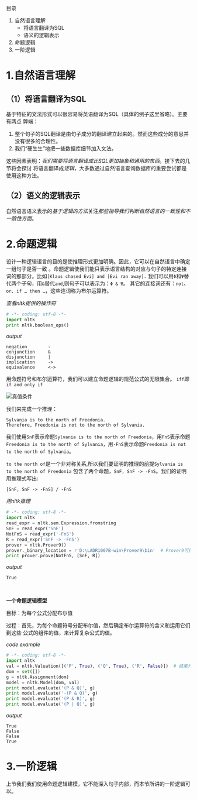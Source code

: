 目录

1. 自然语言理解
    - 将语言翻译为SQL
    - 语义的逻辑表示
2. 命题逻辑
3. 一阶逻辑




# 1.自然语言理解

## （1）将语言翻译为SQL
基于特征的文法形式可以很容易将英语翻译为SQL（具体的例子这里省略）。主要有两点
弊端：

1. 整个句子的SQL翻译是由句子成分的翻译建立起来的。然而这些成分的意思并没有很多的合理性。
2. 我们“硬生生”地把一些数据库细节加入文法。

这些因素表明：*我们需要将语言翻译成比SQL更加抽象和通用的东西*。接下去的几节将会探讨
将语言翻译成*逻辑*，大多数通过自然语言查询数据库的重要尝试都是使用这种方法。

## （2）语义的逻辑表示
自然语言语义表示的*基于逻辑的方法*关注*那些指导我们判断自然语言的一致性和不一致性方面*。

# 2.命题逻辑
设计一种逻辑语言的目的是使推理形式更加明确。因此，它可以在自然语言中确定一组句子是否一致
。命题逻辑使我们能只表示语言结构的对应与句子的特定连接词的那部分。比如`[Klaus chased Evi] and [Evi ran away].`
我们可以用`Φ`和`Ψ`替代两个子句，用`&`替代`and`,则句子可以表示为：`Φ & Ψ`。
其它的连接词还有：`not`、`or`、`if … then …`，这些连词称为布尔运算符。

*查看nltk提供的操作符*
```python
# -*- coding: utf-8 -*-
import nltk
print nltk.boolean_ops()

```
*output*
```
negation       	-
conjunction    	&
disjunction    	|
implication    	->
equivalence    	<->
```
用命题符号和布尔运算符，我们可以建立命题逻辑的规范公式的无限集合。
`iff`即`if and only if`

![真值条件](http://i.imgur.com/l3RoGSp.png)

我们来完成一个推理：
```
Sylvania is to the north of Freedonia.
Therefore, Freedonia is not to the north of Sylvania.
```
我们使用`SnF`表示命题`Sylvania is to the north of Freedonia`，用`FnS`表示命题
`Freedonia is to the north of Sylvania`，用`-FnS`表示命题`Freedonia is not to the north of Sylvania`。

`to the north of`是一个非对称关系,所以我们要证明的推理的前提`Sylvania is to the north of Freedonia`
包含了两个命题，`SnF, SnF -> -FnS`。我们的证明用推理式写出:
```
[SnF, SnF -> -FnS] / -FnS
```
*用nltk推理*
```python
# -*- coding: utf-8 -*-
import nltk
read_expr = nltk.sem.Expression.fromstring
SnF = read_expr('SnF')
NotFnS = read_expr('-FnS')
R = read_expr('SnF -> -FnS')
prover = nltk.Prover9()
prover._binary_location = r'D:\LADR1007B-win\Prover9\bin'  # Prover9可执行程序路径
print prover.prove(NotFnS, [SnF, R])
```
*output*
```
True
```

<br />

**一个命题逻辑模型**

目标：为每个公式分配布尔值

过程：首先，为每个命题符号分配布尔值，然后确定布尔运算符的含义和运用它们到这些
公式的组件的值，来计算复杂公式的值。

*code example*
```python
# -*- coding: utf-8 -*-
import nltk
val = nltk.Valuation([('P', True), ('Q', True), ('R', False)])  # 结果为dict形式
dom = set([])
g = nltk.Assignment(dom)
model = nltk.Model(dom, val)
print model.evaluate('(P & Q)', g)
print model.evaluate('-(P & Q)', g)
print model.evaluate('(P & R)', g)
print model.evaluate('(P | Q)', g)
```
*output*
```
True
False
False
True
```

# 3.一阶逻辑
上节我们我们使用命题逻辑建模，它不能深入句子内部，而本节所讲的一阶逻辑可以。
